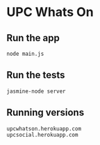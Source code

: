 UPC Whats On
============

Run the app
-----------

	node main.js


Run the tests
-------------

	jasmine-node server

Running versions
----------------

	upcwhatson.herokuapp.com
	upcsocial.herokuapp.com
